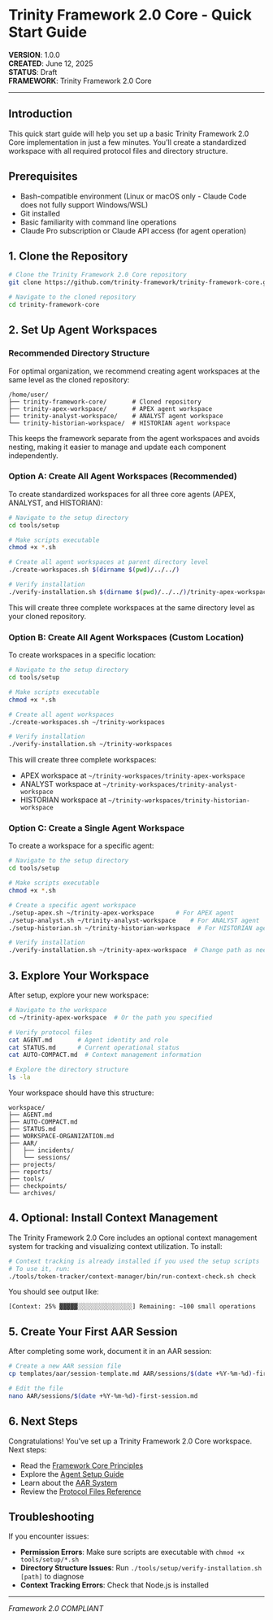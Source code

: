 # Trinity Framework 2.0 Core - Quick Start Guide

**VERSION**: 1.0.0  
**CREATED**: June 12, 2025  
**STATUS**: Draft  
**FRAMEWORK**: Trinity Framework 2.0 Core

---

## Introduction

This quick start guide will help you set up a basic Trinity Framework 2.0 Core implementation in just a few minutes. You'll create a standardized workspace with all required protocol files and directory structure.

## Prerequisites

- Bash-compatible environment (Linux or macOS only - Claude Code does not fully support Windows/WSL)
- Git installed
- Basic familiarity with command line operations
- Claude Pro subscription or Claude API access (for agent operation)

## 1. Clone the Repository

```bash
# Clone the Trinity Framework 2.0 Core repository
git clone https://github.com/trinity-framework/trinity-framework-core.git

# Navigate to the cloned repository
cd trinity-framework-core
```

## 2. Set Up Agent Workspaces

### Recommended Directory Structure

For optimal organization, we recommend creating agent workspaces at the same level as the cloned repository:

```
/home/user/
├── trinity-framework-core/       # Cloned repository
├── trinity-apex-workspace/       # APEX agent workspace
├── trinity-analyst-workspace/    # ANALYST agent workspace
└── trinity-historian-workspace/  # HISTORIAN agent workspace
```

This keeps the framework separate from the agent workspaces and avoids nesting, making it easier to manage and update each component independently.

### Option A: Create All Agent Workspaces (Recommended)

To create standardized workspaces for all three core agents (APEX, ANALYST, and HISTORIAN):

```bash
# Navigate to the setup directory
cd tools/setup

# Make scripts executable
chmod +x *.sh

# Create all agent workspaces at parent directory level
./create-workspaces.sh $(dirname $(pwd)/../../)

# Verify installation
./verify-installation.sh $(dirname $(pwd)/../../)/trinity-apex-workspace
```

This will create three complete workspaces at the same directory level as your cloned repository.

### Option B: Create All Agent Workspaces (Custom Location)

To create workspaces in a specific location:

```bash
# Navigate to the setup directory
cd tools/setup

# Make scripts executable
chmod +x *.sh

# Create all agent workspaces
./create-workspaces.sh ~/trinity-workspaces

# Verify installation
./verify-installation.sh ~/trinity-workspaces
```

This will create three complete workspaces:
- APEX workspace at `~/trinity-workspaces/trinity-apex-workspace`
- ANALYST workspace at `~/trinity-workspaces/trinity-analyst-workspace`
- HISTORIAN workspace at `~/trinity-workspaces/trinity-historian-workspace`

### Option C: Create a Single Agent Workspace

To create a workspace for a specific agent:

```bash
# Navigate to the setup directory
cd tools/setup

# Make scripts executable
chmod +x *.sh

# Create a specific agent workspace
./setup-apex.sh ~/trinity-apex-workspace      # For APEX agent
./setup-analyst.sh ~/trinity-analyst-workspace    # For ANALYST agent
./setup-historian.sh ~/trinity-historian-workspace  # For HISTORIAN agent

# Verify installation
./verify-installation.sh ~/trinity-apex-workspace  # Change path as needed
```

## 3. Explore Your Workspace

After setup, explore your new workspace:

```bash
# Navigate to the workspace
cd ~/trinity-apex-workspace  # Or the path you specified

# Verify protocol files
cat AGENT.md       # Agent identity and role
cat STATUS.md      # Current operational status
cat AUTO-COMPACT.md  # Context management information

# Explore the directory structure
ls -la
```

Your workspace should have this structure:

```
workspace/
├── AGENT.md
├── AUTO-COMPACT.md
├── STATUS.md
├── WORKSPACE-ORGANIZATION.md
├── AAR/
│   ├── incidents/
│   └── sessions/
├── projects/
├── reports/
├── tools/
├── checkpoints/
└── archives/
```

## 4. Optional: Install Context Management

The Trinity Framework 2.0 Core includes an optional context management system for tracking and visualizing context utilization. To install:

```bash
# Context tracking is already installed if you used the setup scripts
# To use it, run:
./tools/token-tracker/context-manager/bin/run-context-check.sh check
```

You should see output like:
```
[Context: 25% ▓▓▓▓▓░░░░░░░░░░░░░░░] Remaining: ~100 small operations
```

## 5. Create Your First AAR Session

After completing some work, document it in an AAR session:

```bash
# Create a new AAR session file
cp templates/aar/session-template.md AAR/sessions/$(date +%Y-%m-%d)-first-session.md

# Edit the file
nano AAR/sessions/$(date +%Y-%m-%d)-first-session.md
```

## 6. Next Steps

Congratulations! You've set up a Trinity Framework 2.0 Core workspace. Next steps:

- Read the [Framework Core Principles](../principles/context-resilience.md)
- Explore the [Agent Setup Guide](./agent-setup-guide.md)
- Learn about the [AAR System](../guides/aar-system.md)
- Review the [Protocol Files Reference](../reference/protocol-files.md)

## Troubleshooting

If you encounter issues:

- **Permission Errors**: Make sure scripts are executable with `chmod +x tools/setup/*.sh`
- **Directory Structure Issues**: Run `./tools/setup/verify-installation.sh [path]` to diagnose
- **Context Tracking Errors**: Check that Node.js is installed

---

*Framework 2.0 COMPLIANT*